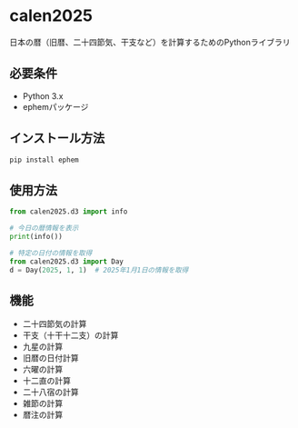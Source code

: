 # calen2025

日本の暦（旧暦、二十四節気、干支など）を計算するためのPythonライブラリ

## 必要条件

- Python 3.x
- ephemパッケージ

## インストール方法

```bash
pip install ephem
```

## 使用方法

```python
from calen2025.d3 import info

# 今日の暦情報を表示
print(info())

# 特定の日付の情報を取得
from calen2025.d3 import Day
d = Day(2025, 1, 1)  # 2025年1月1日の情報を取得
```

## 機能

- 二十四節気の計算
- 干支（十干十二支）の計算
- 九星の計算
- 旧暦の日付計算
- 六曜の計算
- 十二直の計算
- 二十八宿の計算
- 雑節の計算
- 暦注の計算
